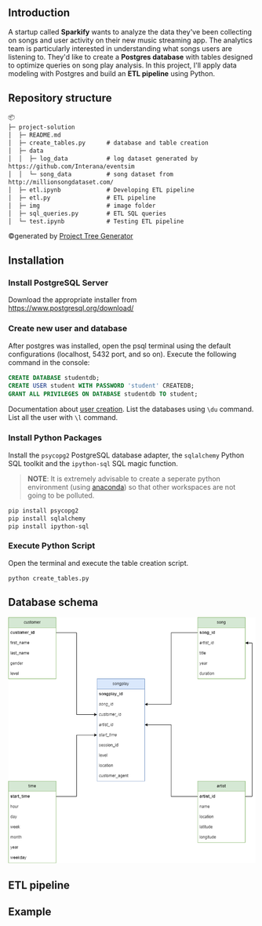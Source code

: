 ## Introduction

A startup called **Sparkify** wants to analyze the data they've been collecting on songs and user activity on their new music streaming app. The analytics team is particularly interested in understanding what songs users are listening to. They'd like to create a **Postgres database** with tables designed to optimize queries on song play analysis. In this project, I'll apply data modeling with Postgres and build an **ETL pipeline** using Python.

## Repository structure

```
📦 
├─ project-solution
│  ├─ README.md
│  ├─ create_tables.py      # database and table creation
│  ├─ data
│  │  ├─ log_data           # log dataset generated by https://github.com/Interana/eventsim
│  │  └─ song_data          # song dataset from http://millionsongdataset.com/
│  ├─ etl.ipynb             # Developing ETL pipeline
│  ├─ etl.py                # ETL pipeline
│  ├─ img                   # image folder
│  ├─ sql_queries.py        # ETL SQL queries
│  └─ test.ipynb            # Testing ETL pipeline
```
©generated by [Project Tree Generator](https://woochanleee.github.io/project-tree-generator)

## Installation

### Install PostgreSQL Server

Download the appropriate installer from https://www.postgresql.org/download/

### Create new user and database 

After postgres was installed, open the psql terminal using the default configurations (localhost, 5432 port, and so on).
Execute the following command in the console:

``` sql
CREATE DATABASE studentdb;
CREATE USER student WITH PASSWORD 'student' CREATEDB;
GRANT ALL PRIVILEGES ON DATABASE studentdb TO student;
```

Documentation about [user creation](https://www.postgresql.org/docs/8.0/sql-createuser.html). List the databases using `\du` command. List all the user with `\l` command.

### Install Python Packages

Install the `psycopg2` PostgreSQL database adapter, the `sqlalchemy` Python SQL toolkit and the `ipython-sql` SQL magic function.
> **NOTE**:  It is extremely advisable to create a seperate python environment (using [anaconda](https://www.anaconda.com/)) so that other workspaces are not going to be polluted.

```
pip install psycopg2
pip install sqlalchemy
pip install ipython-sql
```

### Execute Python Script

Open the terminal and execute the table creation script.

```
python create_tables.py
```

## Database schema

![database schema](./img/sparkify_dbschema.png)

## ETL pipeline


## Example

